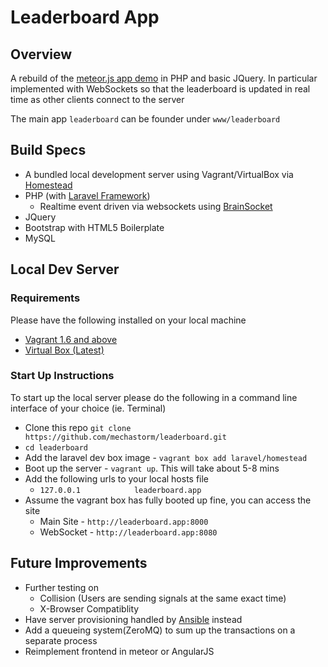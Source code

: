 # Leaderboard App

## Overview

A rebuild of the [meteor.js app demo](http://michael.meteor.com/) in PHP and basic JQuery. In particular implemented with WebSockets so that the leaderboard is updated in real time as other clients connect to the server

The main app `leaderboard` can be founder under `www/leaderboard`

## Build Specs

- A bundled local development server using Vagrant/VirtualBox via [Homestead](http://laravel.com/docs/homestead)
- PHP (with [Laravel Framework](http://laravel.com/))
    - Realtime event driven via websockets using [BrainSocket](https://github.com/BrainBoxLabs/brain-socket)
- JQuery
- Bootstrap with HTML5 Boilerplate
- MySQL

## Local Dev Server

### Requirements

Please have the following installed on your local machine

- [Vagrant 1.6 and above](http://www.vagrantup.com/downloads.html)
- [Virtual Box (Latest)](https://www.virtualbox.org/wiki/Downloads)

### Start Up Instructions

To start up the local server please do the following in a command line interface of your choice (ie. Terminal)

* Clone this repo `git clone https://github.com/mechastorm/leaderboard.git`
* `cd leaderboard`
* Add the laravel dev box image - `vagrant box add laravel/homestead`
* Boot up the server - `vagrant up`. This will take about 5-8 mins
* Add the following urls to your local hosts file
    * `127.0.0.1            leaderboard.app`
* Assume the vagrant box has fully booted up fine, you can access the site
    * Main Site - `http://leaderboard.app:8000`
    * WebSocket - `http://leaderboard.app:8080`

## Future Improvements

- Further testing on
    - Collision (Users are sending signals at the same exact time)
    - X-Browser Compatiblity
- Have server provisioning handled by [Ansible](http://www.ansible.com/home) instead
- Add a queueing system(ZeroMQ) to sum up the transactions on a separate process
- Reimplement frontend in meteor or AngularJS